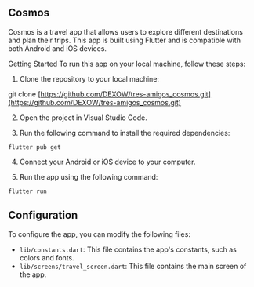 ## Cosmos

Cosmos is a travel app that allows users to explore different destinations and plan their trips. This app is built using Flutter and is compatible with both Android and iOS devices.

Getting Started
To run this app on your local machine, follow these steps:

1. Clone the repository to your local machine:

git clone [https://github.com/DEXOW/tres-amigos_cosmos.git](https://github.com/DEXOW/tres-amigos_cosmos.git)

2. Open the project in Visual Studio Code.

3. Run the following command to install the required dependencies:

`flutter pub get`

4. Connect your Android or iOS device to your computer.

5. Run the app using the following command:

`flutter run`

## Configuration

To configure the app, you can modify the following files:

- `lib/constants.dart`: This file contains the app's constants, such as colors and fonts.
- `lib/screens/travel_screen.dart`: This file contains the main screen of the app.


